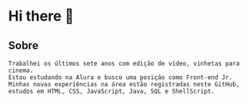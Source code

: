 # Hi there 👋

## Sobre
```
Trabalhei os últimos sete anos com edição de vídeo, vinhetas para cinema.
Estou estudando na Alura e busco uma posição como Front-end Jr.
Minhas novas experiências na área estão registradas neste GitHub, 
estudos em HTML, CSS, JavaScript, Java, SQL e ShellScript.
```
<!--
**wardedcoffee/wardedcoffee** is a ✨ _special_ ✨ repository because its `README.md` (this file) appears on your GitHub profile.

Here are some ideas to get you started:

- 🔭 I’m currently working on ...
- 🌱 I’m currently learning ...
- 👯 I’m looking to collaborate on ...
- 🤔 I’m looking for help with ...
- 💬 Ask me about ...
- 📫 How to reach me: ...
- 😄 Pronouns: ...
- ⚡ Fun fact: ...
-->
